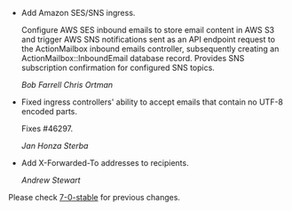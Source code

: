 *   Add Amazon SES/SNS ingress.

    Configure AWS SES inbound emails to store email content in AWS S3 and trigger AWS SNS notifications
    sent as an API endpoint request to the ActionMailbox inbound emails controller, subsequently creating
    an ActionMailbox::InboundEmail database record. Provides SNS subscription confirmation for configured
    SNS topics.

    *Bob Farrell*
    *Chris Ortman*

*   Fixed ingress controllers' ability to accept emails that contain no UTF-8 encoded parts.

    Fixes #46297.

    *Jan Honza Sterba*

*   Add X-Forwarded-To addresses to recipients.

    *Andrew Stewart*

Please check [7-0-stable](https://github.com/rails/rails/blob/7-0-stable/actionmailbox/CHANGELOG.md) for previous changes.
